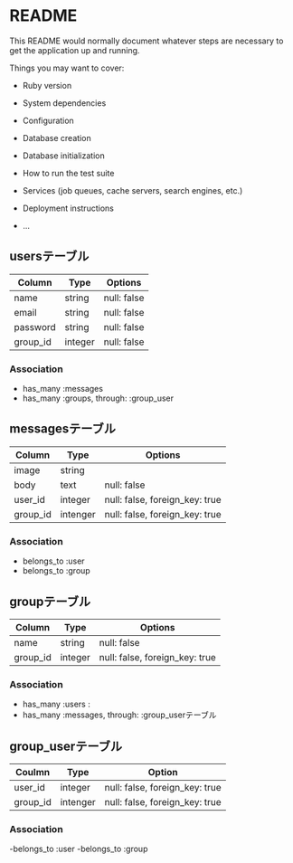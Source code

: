 # README

This README would normally document whatever steps are necessary to get the
application up and running.

Things you may want to cover:

* Ruby version

* System dependencies

* Configuration

* Database creation

* Database initialization

* How to run the test suite

* Services (job queues, cache servers, search engines, etc.)

* Deployment instructions

* ...

## usersテーブル
|Column|Type|Options|
|------|----|-------|
|name|string|null: false|
|email|string|null: false|
|password|string|null: false|
|group_id|integer|null: false|
### Association
- has_many :messages
- has_many :groups, through: :group_user

## messagesテーブル
|Column|Type|Options|
|------|----|-------|
|image|string||
|body|text|null: false|
|user_id|integer|null: false, foreign_key: true|
|group_id|intenger|null: false, foreign_key: true|
### Association
- belongs_to :user
- belongs_to :group

## groupテーブル
|Column|Type|Options|
|------|----|-------|
|name|string|null: false|
|group_id|integer|null: false, foreign_key: true
### Association
- has_many :users :
- has_many :messages, through: :group_userテーブル

## group_userテーブル
|Coulmn|Type|Option|
|------|----|-------|
|user_id|integer|null: false, foreign_key: true|
|group_id|intenger|null: false, foreign_key: true|
### Association
-belongs_to :user
-belongs_to :group